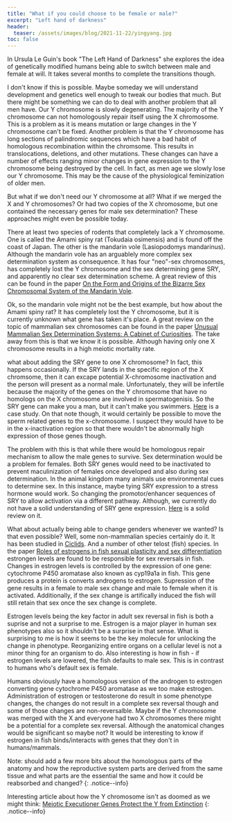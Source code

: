 ```yaml
---
title: "What if you could choose to be female or male?"
excerpt: "Left hand of darkness"
header:
  teaser: /assets/images/blog/2021-11-22/yingyang.jpg
toc: false
---
```



In Ursula Le Guin's book "The Left Hand of Darkness" she explores the idea of genetically modified humans being able to switch between male and female at will. It takes several months to complete the transitions though. 

I don't know if this is possible. Maybe someday we will understand development and genetics well enough to tweak our bodies that much. But there might be something we can do to deal with another problem that all men have. Our Y chromosome is slowly degenerating. The majority of the Y chromosome can not homologously repair itself using the X chromosome. This is a problem as it is means mutation or large changes in the Y chromosome can't be fixed. Another problem is that the Y chromosome has long sections of palindromic sequences which have a bad habit of homologous recombination within the chromsome. This results in translocations, deletions, and other mutations. These changes can have a number of effects ranging minor changes in gene expression to the Y chromosome being destroyed by the cell. In fact, as men age we slowly lose our Y chromosome. This may be the cause of the physiological feminization of older men. 

But what if we don't need our Y chromosome at all? What if we merged the X and Y chromosomes? Or had two copies of the X chromosome, but one contained the necessary genes for male sex determination? These approaches might even be possible today. 

There at least two species of rodents that completely lack a Y chromosome. One is called the Amami spiny rat (Tokudaia osimensis) and is found off the coast of Japan. The other is the mandarin vole (Lasiopodomys mandarinus). Although the mandarin vole has an arguablely more complex sex determination system as consequence. It has four "neo"-sex chromosomes, has completely lost the Y chromosome and the sex determining gene SRY, and apparently no clear sex determination scheme. A great review of this can be found in the paper [On the Form and Origins of the Bizarre Sex Chromosomal System of the Mandarin Vole](https://academic.oup.com/jhered/article/112/4/328/6245108?login=true).

Ok, so the mandarin vole might not be the best example, but how about the Amami spiny rat? It has completely lost the Y chromosome, but it is currently unknown what gene has taken it's place. A great review on the topic of mammalian sex chromosomes can be found in the paper [Unusual Mammalian Sex Determination Systems: A Cabinet of Curiosities](https://www.mdpi.com/2073-4425/12/11/1770/htm). The take away from this is that we know it is possible. Although having only one X chromosome results in a high meiotic mortality rate. 

what about adding the SRY gene to one X chromosome? In fact, this happens occasionally. If the SRY lands in the specific region of the X chromsome, then it can excape potential X-chromosome inactivation and the person will present as a normal male. Unfortunately, they will be infertile because the majority of the genes on the Y chromosome that have no homologs on the X chromosome are involved in spermatogenisis. So the SRY gene can make you a man, but it can't make you swimmers. [Here](https://file.scirp.org/pdf/OJGen_2013080714422980.pdf) is a case study. On that note though, it would certainly be possible to move the sperm related genes to the x-chromosome. I suspect they would have to be in the x-inactivation region so that there wouldn't be abnormally high expression of those genes though. 

The problem with this is that while there would be homologous repair mechanism to allow the male genes to survive. Sex determination would be a problem for females. Both SRY genes would need to be inactivated to prevent maculinization of females once developed and also during sex determination. In the animal kingdom many animals use environmental cues to determine sex. In this instance, maybe tying SRY expression to a stress hormone would work. So changing the promotor/enhancer sequences of SRY to allow activation via a different pathway. Although, we currently do not have a solid understanding of SRY gene expression. [Here](https://www.karger.com/Article/Abstract/519217) is a solid review on it. 

What about actually being able to change genders whenever we wanted? Is that even possible? Well, some non-mammalian species certainly do it. It has been studied in [Ciclids](https://www.karger.com/Article/Abstract/517197). And a number of other telost (fish) species. In the paper [Roles of estrogens in fish sexual plasticity and sex differentiation](https://www.sciencedirect.com/science/article/pii/S0016648018305458?casa_token=ntD7I3HfObEAAAAA:aFvDLhJjaAjj9IV-uPn-AGZfCdC5wf4Xqfyn4PUVifLBQWmhBzwnsTf_jVKLFIGqfbPwClqhzBY) estrongen levels are found to be responsible for sex reversals in fish. Changes in estrogen levels is controlled by the expression of one gene: cytochrome
P450 aromatase also known as cyp19a1a in fish. This gene produces a protein is converts androgens to estrogen. Supression of the gene results in a female to male sex change and male to female when it is activated. Additionally, if the sex change is artifically induced the fish will still retain that sex once the sex change is complete. 

Estrogen levels being the key factor in adult sex reversal in fish is both a suprise and not a surprise to me. Estrogen is a major player in human sex phenotypes also so it shouldn't be a surprise in that sense. What is surprising to me is how it seems to be the key molecule for unlocking the change in phenotype. Reorganizing entire organs on a cellular level is not a minor thing for an organism to do. Also interesting is how in fish - if estrogen levels are lowered, the fish defaults to male sex. This is in contrast to humans who's default sex is female. 

Humans obviously have a homologous version of the androgen to estrogen converting gene cytochrome P450 aromatase as we too make estrogen. Administration of estrogen or testosterone do result in some phenotype changes, the changes do not result in a complete sex reversal though and some of those changes are non-reversalble. Maybe if the Y chromosome was merged with the X and everyone had two X chromosomes there might be a potential for a complete sex reversal. Although the anatomical changes would be significant so maybe not? It would be interesting to know if estrogen in fish binds/interacts with genes that they don't in humans/mammals. 


Note: should add a few more bits about the homologous parts of the anatomy and how the reproductive system parts are derived from the same tissue and what parts are the essential the same and how it could be reabsorbed and changed?
{: .notice--info}

Interesting article about how the Y chromosome isn't as doomed as we might think: [Meiotic Executioner Genes Protect the Y from Extinction](https://www.sciencedirect.com/science/article/abs/pii/S0168952520301542)
{: .notice--info}